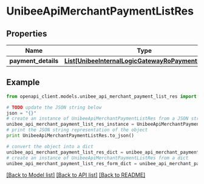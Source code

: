 # UnibeeApiMerchantPaymentListRes


## Properties

Name | Type | Description | Notes
------------ | ------------- | ------------- | -------------
**payment_details** | [**List[UnibeeInternalLogicGatewayRoPaymentDetailRo]**](UnibeeInternalLogicGatewayRoPaymentDetailRo.md) | PaymentDetails | [optional] 

## Example

```python
from openapi_client.models.unibee_api_merchant_payment_list_res import UnibeeApiMerchantPaymentListRes

# TODO update the JSON string below
json = "{}"
# create an instance of UnibeeApiMerchantPaymentListRes from a JSON string
unibee_api_merchant_payment_list_res_instance = UnibeeApiMerchantPaymentListRes.from_json(json)
# print the JSON string representation of the object
print UnibeeApiMerchantPaymentListRes.to_json()

# convert the object into a dict
unibee_api_merchant_payment_list_res_dict = unibee_api_merchant_payment_list_res_instance.to_dict()
# create an instance of UnibeeApiMerchantPaymentListRes from a dict
unibee_api_merchant_payment_list_res_form_dict = unibee_api_merchant_payment_list_res.from_dict(unibee_api_merchant_payment_list_res_dict)
```
[[Back to Model list]](../README.md#documentation-for-models) [[Back to API list]](../README.md#documentation-for-api-endpoints) [[Back to README]](../README.md)


